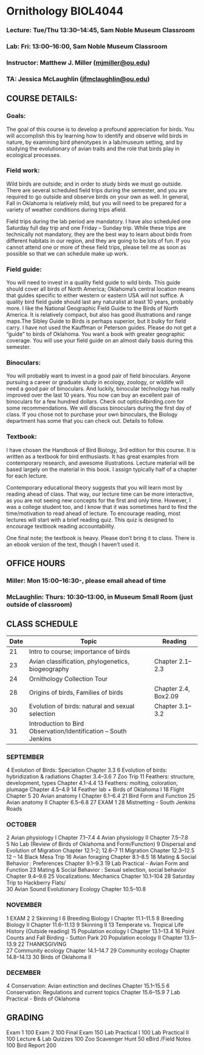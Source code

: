 # Ornithology BIOL4044
### Lecture:  Tue/Thu 13:30–14:45, Sam Noble Museum Classroom
### Lab: Fri: 13:00–16:00, Sam Noble Museum Classroom
### Instructor:  Matthew J. Miller (mjmiller@ou.edu)
### TA:  Jessica McLaughlin (jfmclaughlin@ou.edu)

## COURSE DETAILS:
### Goals: 
The goal of this course is to develop a profound appreciation for birds. You will accomplish this by learning how to identify and observe wild birds in nature, by examining bird phenotypes in a lab/museum setting, and by studying the evolutionary of avian traits and the role that birds play in ecological processes. 

### Field work:  
Wild birds are outside; and in order to study birds we must go outside. There are several scheduled field trips during the semester, and you are required to go outside and observe birds on your own as well.  In general, Fall in Oklahoma is relatively mild, but you will need to be prepared for a variety of weather conditions during trips afield.  

Field trips during the lab period are mandatory. I have also scheduled one Saturday full day trip and one Friday – Sunday trip. While these trips are technically not mandatory, they are the best way to learn about birds from different habitats in our region, and they are going to be lots of fun. If you cannot attend one or more of these field trips, please tell me as soon as possible so that we can schedule make up work.

### Field guide: 
You will need to invest in a quality field guide to wild birds. This guide should cover all birds of North America; Oklahoma’s central location means that guides specific to either western or eastern USA will not suffice. A quality bird field guide should last any naturalist at least 10 years, probably more. I like the National Geographic Field Guide to the Birds of North America. It is relatively compact, but also has good illustrations and range maps.The Sibley Guide to Birds is perhaps superior, but it bulky for field carry. I have not used the Kauffman or Peterson guides.  Please do not get a “guide” to birds of Oklahoma. You want a book with greater geographic coverage. You will use your field guide on an almost daily basis during this semester.

### Binoculars: 
You will probably want to invest in a good pair of field binoculars. Anyone pursuing a career or graduate study in ecology, zoology, or wildlife will need a good pair of binoculars. And luckily, binocular technology has really improved over the last 10 years. You now can buy an excellent pair of binoculars for a few hundred dollars. Check out optics4birding.com for some recommendations. We will discuss binoculars during the first day of class. If you chose not to purchase your own binoculars, the Biology department has some that you can check out. Details to follow.

### Textbook:  
I have chosen the Handbook of Bird Biology, 3rd edition for this course. It is written as a textbook for bird enthusiasts. It has great examples from contemporary research, and awesome illustrations. Lecture material will be based largely on the material in this book.  I assign typically half of a chapter for each lecture.

Contemporary educational theory suggests that you will learn most by reading ahead of class. That way, our lecture time can be more interactive, as you are not seeing new concepts for the first and only time. However, I was a college student too, and I know that it was sometimes hard to find the time/motivation to read ahead of lecture. To encourage reading, most lectures will start with a brief reading quiz. This quiz is designed to encourage textbook reading accountability.

One final note; the textbook is heavy. Please don’t bring it to class. There is an ebook version of the text, though I haven’t used it.


## OFFICE HOURS
### Miller:  		Mon 15:00–16:30-, please email ahead of time
### McLaughlin:	Thurs: 10:30–13:00, in Museum Small Room (just outside of classroom)
		

## CLASS SCHEDULE 

Date | Topic| Reading
--- | --- | ---
21 | Intro to course; importance of birds| 
23 | Avian classification, phylogenetics, biogeography| Chapter 2.1–2.3
24 | Ornithology Collection Tour | 
28 | Origins of birds, Families of birds| Chapter 2.4, Box2.09
30 | Evolution of birds: natural and sexual selection| Chapter 3.1–3.2
31 | Introduction to Bird Observation/Identification – South Jenkins|  

### SEPTEMBER
4      	Evolution of Birds: Speciation						Chapter 3.3
6      	Evolution of birds: hybridization & radiations				Chapter 3.4–3.6
7	Zoo Trip
11    	Feathers: structure, development, types				Chapter 4.1–4.4
13    	Feathers: molting, coloration, plumage				Chapter 4.5–4.9
14	Feather lab + Birds of Oklahoma I
18    	Flight									Chapter 5
20    	Avian anatomy I							Chapter 6.1–6.4
21	Bird Form and Function
25    	Avian anatomy II 							Chapter 6.5–6.8
27    	EXAM 1
28	Mistnetting - South Jenkins Roads

### OCTOBER
2      	Avian physiology I							Chapter 7.1–7.4
4 	Avian physiology II							Chapter 7.5–7.8		
5	No Lab (Review of Birds of Oklahoma and Form/Function)
9      	Dispersal and Evolution of Migration					Chapter 12.1–2; 12.6–7
11 	Migration								Chapter 12.3–12.5
12 – 14 		Black Mesa Trip
16    	Avian foraging 								Chapter 8.1–8.5
18	Mating & Social Behavior	: Preferences					Chapter 9.1–9.3
19 	Lab Practical - Avian Form and Function
23    	Mating & Social Behavior	: Sexual selection, social behavior			Chapter 9.4–9.6
25    	Vocalizations: Mechanics							Chapter 10.1–104
28	Saturday Trip to Hackberry Flats/	
30    	Avian Sound Evolutionary Ecology					Chapter 10.5–10.8

### NOVEMBER
1    	EXAM 2
2	Skinning I
6   	Breeding Biology I							Chapter 11.1–11.5
8      	Breeding Biology II							Chapter 11.6–11.13
9	Skinning II
13     	Temperate vs. Tropical Life History					(Outside reading)
15    	Population ecology I							Chapter 13.1–13.4
16	Point Counts and Fall Birding - Sutton Park
20    	Population ecology II							Chapter 13.5–13.9
22    	THANKSGIVING							
27    	Community ecology							Chapter 14.1–14.7
29 	Community ecology							Chapter 14.8–14.13
30	Birds of Oklahoma II

### DECEMBER
4	Conservation: Avian extinction and declines				Chapter 15.1–15.5
6        Conservation: Regulations and current topics				Chapter 15.6–15.9
7	Lab Practical - Birds of Oklahoma

## GRADING
Exam 1				100
Exam 2				100
Final Exam 			150
Lab Practical I			100
Lab Practical II		100
Lecture & Lab Quizzes		100
Zoo Scavenger Hunt		 50
eBird /Field Notes		100
Bird Report			200


